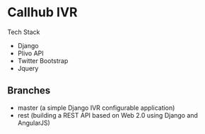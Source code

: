 Callhub IVR
========================


Tech Stack
- Django 
- Plivo API
- Twitter Bootstrap
- Jquery

Branches
-----------------------

- master (a simple Django IVR configurable application)
- rest (building a REST API based on Web 2.0 using Django and AngularJS)
